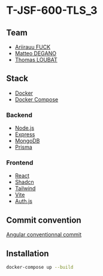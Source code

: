 # T-JSF-600-TLS_3

## Team

- [Ariirauu FUCK](https://github.com/AriirauF)
- [Matteo DEGANO](https://github.com/MDeganoWDev)
- [Thomas LOUBAT](https://github.com/LoubatTh)

## Stack

- [Docker](https://www.docker.com/)
- [Docker Compose](https://docs.docker.com/compose/)

### Backend
- [Node.js](https://nodejs.org/en/)
- [Express](https://expressjs.com/)
- [MongoDB](https://www.mongodb.com/)
- [Prisma](https://www.prisma.io/)

### Frontend
- [React](https://reactjs.org/)
- [Shadcn](https://shadcn.com/)
- [Tailwind](https://tailwindcss.com/)
- [Vite](https://vitejs.dev/)
- [Auth.js](https://authjs.dev/)

## Commit convention

[Angular conventionnal commit](https://github.com/T-JAV-501)

## Installation

```bash
docker-compose up --build
```

